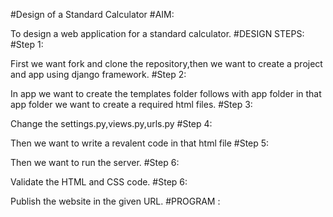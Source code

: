 #Design of a Standard Calculator
#AIM:

To design a web application for a standard calculator.
#DESIGN STEPS:
#Step 1:

First we want fork and clone the repository,then we want to create a project and app using django framework.
#Step 2:

In app we want to create the templates folder follows with app folder in that app folder we want to create a required html files.
#Step 3:

Change the settings.py,views.py,urls.py
#Step 4:

Then we want to write a revalent code in that html file
#Step 5:

Then we want to run the server.
#Step 6:

Validate the HTML and CSS code.
#Step 6:

Publish the website in the given URL.
#PROGRAM :

<!DOCTYPE html>
<html>
    <head>
        <title>Simple</title>
        <style type="text/css">
        table{
            border: 1px solid rgb(0, 0, 0);
            margin-left: auto;
            margin-right: auto;
        }
        input[type="text"]{
            border: 1px solid rgb(0, 0, 0);
            padding: 20px 30px;
            font-size: 24px;
            font-weight: bold;
            border-radius: 2px;
        }


        input[type="button"]{
            width: 100%;
            padding: 20px 40px;
            background-color:rgb(85, 47, 255);
            border-radius: 2px;
        }
        </style>
    </head>
    <body>
        <form name="form1" onload="result.value=''">
            <h1 style="text-align: center;color:blue;">Simple Calculator</h1>
        <table id="calc">
            <tr>
                <td colspan="4">
                    <input type="text" id="result">
                </td>
            </tr>
            <tr>
                <td><input type="button" value="1" onclick="result.value+='1'"/></td>
                <td><input type="button" value="2" onclick="result.value+='2'"/></td>
                <td><input type="button" value="3" onclick="result.value+='3'"/></td>
                <td><input type="button" value="+" onclick="result.value+='+'"/></td>
            </tr>
            <tr>
                <td><input type="button" value="4" onclick="result.value+='4'"/></td>
                <td><input type="button" value="5" onclick="result.value+='5'"/></td>
                <td><input type="button" value="6" onclick="result.value+='6'"/></td>
                <td><input type="button" value="-" onclick="result.value+='-'"/></td>
            </tr>
            <tr>
                <td><input type="button" value="7" onclick="result.value+='7'"/></td>
                <td><input type="button" value="8" onclick="result.value+='8'"/></td>
                <td><input type="button" value="9" onclick="result.value+='9'"/></td>
                <td><input type="button" value="*" onclick="result.value+='*'"/></td>
            </tr>
            <tr>
                <td><input type="button" value="/" onclick="result.value+='/'"/></td>
                <td><input type="button" value="0" onclick="result.value+='0'"/></td>
                <td><input type="button" value="." onclick="result.value+='.'"/></td>
                <td><input type="button" value="=" onclick="result.value=eval(result.value)"/></td>
            </tr>
            <tr>
                <td colspan="4">
                    <input type="button" value="clearall" id="clear" onclick="result.value=''">
                </td>
            </tr>
        </table>
        </form>
    </body>
</html>

## OUTPUT:

## Result:

The output for calculator is displayed successfully.

